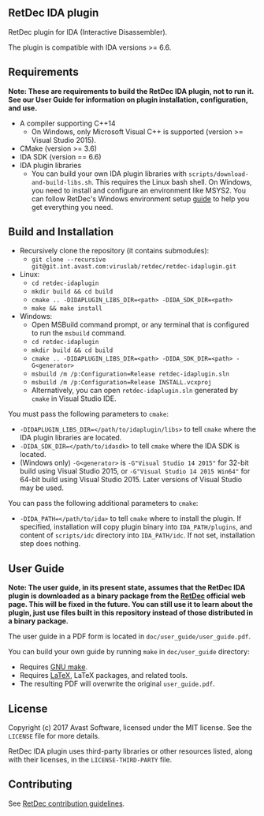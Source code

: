 ## RetDec IDA plugin

RetDec plugin for IDA (Interactive Disassembler).

The plugin is compatible with IDA versions >= 6.6.

## Requirements

**Note: These are requirements to build the RetDec IDA plugin, not to run it. See our User Guide for information on plugin installation, configuration, and use.**

* A compiler supporting C++14
  * On Windows, only Microsoft Visual C++ is supported (version >= Visual Studio 2015).
* CMake (version >= 3.6)
* IDA SDK (version == 6.6)
* IDA plugin libraries
  * You can build your own IDA plugin libraries with `scripts/download-and-build-libs.sh`. This requires the Linux bash shell. On Windows, you need to install and configure an environment like MSYS2. You can follow RetDec's Windows environment setup [guide](https://git.int.avast.com/viruslab/retdec/retdec/wikis/build/windows-environment) to help you get everything you need.

## Build and Installation

* Recursively clone the repository (it contains submodules):
  * `git clone --recursive git@git.int.avast.com:viruslab/retdec/retdec-idaplugin.git`
* Linux:
  * `cd retdec-idaplugin`
  * `mkdir build && cd build`
  * `cmake .. -DIDAPLUGIN_LIBS_DIR=<path> -DIDA_SDK_DIR=<path>`
  * `make && make install`
* Windows:
  * Open MSBuild command prompt, or any terminal that is configured to run the `msbuild` command.
  * `cd retdec-idaplugin`
  * `mkdir build && cd build`
  * `cmake .. -DIDAPLUGIN_LIBS_DIR=<path> -DIDA_SDK_DIR=<path> -G<generator>`
  * `msbuild /m /p:Configuration=Release retdec-idaplugin.sln`
  * `msbuild /m /p:Configuration=Release INSTALL.vcxproj`
  * Alternatively, you can open `retdec-idaplugin.sln` generated by `cmake` in Visual Studio IDE.

You must pass the following parameters to `cmake`:
* `-DIDAPLUGIN_LIBS_DIR=</path/to/idaplugin/libs>` to tell `cmake` where the IDA plugin libraries are located.
* `-DIDA_SDK_DIR=</path/to/idasdk>` to tell `cmake` where the IDA SDK is located.
* (Windows only) `-G<generator>` is `-G"Visual Studio 14 2015"` for 32-bit build using Visual Studio 2015, or `-G"Visual Studio 14 2015 Win64"` for 64-bit build using Visual Studio 2015. Later versions of Visual Studio may be used.

You can pass the following additional parameters to `cmake`:
* `-DIDA_PATH=</path/to/ida>` to tell `cmake` where to install the plugin. If specified, installation will copy plugin binary into `IDA_PATH/plugins`, and content of `scripts/idc` directory into `IDA_PATH/idc`. If not set, installation step does nothing.

## User Guide

**Note: The user guide, in its present state, assumes that the RetDec IDA plugin is downloaded as a binary package from the [RetDec](https://retdec.com/) official web page. This will be fixed in the future. You can still use it to learn about the plugin, just use files built in this repository instead of those distributed in a binary package.**

The user guide in a PDF form is located in `doc/user_guide/user_guide.pdf`.

You can build your own guide by running `make` in `doc/user_guide` directory:
* Requires [GNU make](https://www.gnu.org/software/make/).
* Requires [LaTeX](https://www.latex-project.org/), LaTeX packages, and related tools.
* The resulting PDF will overwrite the original `user_guide.pdf`.

## License

Copyright (c) 2017 Avast Software, licensed under the MIT license. See the `LICENSE` file for more details.

RetDec IDA plugin uses third-party libraries or other resources listed, along with their licenses, in the `LICENSE-THIRD-PARTY` file.

## Contributing

See [RetDec contribution guidelines](https://git.int.avast.com/viruslab/retdec/retdec/wikis/development/contribution-guidelines).

